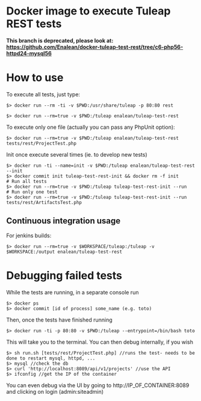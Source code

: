 Docker image to execute Tuleap REST tests
=========================================

**This branch is deprecated, please look at: https://github.com/Enalean/docker-tuleap-test-rest/tree/c6-php56-httpd24-mysql56**

How to use
==========

To execute all tests, just type:

    $> docker run --rm -ti -v $PWD:/usr/share/tuleap -p 80:80 rest

    $> docker run --rm=true -v $PWD:/tuleap enalean/tuleap-test-rest

To execute only one file (actually you can pass any PhpUnit option):

    $> docker run --rm=true -v $PWD:/tuleap enalean/tuleap-test-rest tests/rest/ProjectTest.php

Init once execute several times (ie. to develop new tests)

    $> docker run -ti --name=init -v $PWD:/tuleap enalean/tuleap-test-rest --init
    $> docker commit init tuleap-test-rest-init && docker rm -f init
    # Run all tests
    $> docker run --rm=true -v $PWD:/tuleap tuleap-test-rest-init --run
    # Run only one test
    $> docker run --rm=true -v $PWD:/tuleap tuleap-test-rest-init --run tests/rest/ArtifactsTest.php

Continuous integration usage
----------------------------

For jenkins builds:

    $> docker run --rm=true -v $WORKSPACE/tuleap:/tuleap -v $WORKSPACE:/output enalean/tuleap-test-rest

Debugging failed tests
======================

While the tests are running, in a separate console run

    $> docker ps
    $> docker commit [id of process] some_name (e.g. toto)

Then, once the tests have finished running

    $> docker run -ti -p 80:80 -v $PWD:/tuleap --entrypoint=/bin/bash toto

This will take you to the terminal. You can then debug internally, if you wish

    $> sh run.sh [tests/rest/ProjectTest.php] //runs the test- needs to be done to restart mysql, httpd, ...
    $> mysql //check the db
    $> curl 'http://localhost:8089/api/v1/projects' //use the API
    $> ifconfig //get the IP of the container

You can even debug via the UI by going to http://IP_OF_CONTAINER:8089 and clicking on login (admin:siteadmin)
